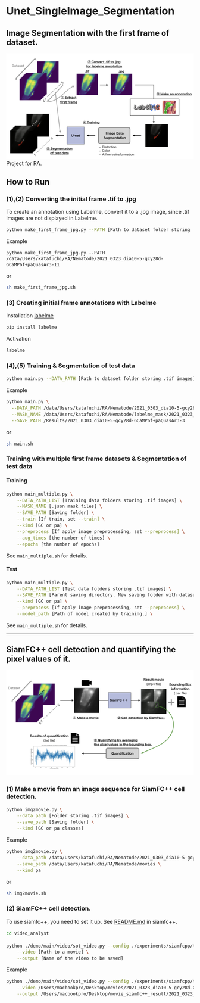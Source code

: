 # Unet_SingleImage_Segmentation

## Image Segmentation with the first frame of dataset.
<img src="imgs/Overview_1.jpeg">
Project for RA.

## How to Run 

### (1),(2) Converting the initial frame .tif to .jpg

To create an annotation using Labelme, convert it to a .jpg image, since .tif images are not displayed in Labelme. 

```bash
python make_first_frame_jpg.py --PATH [Path to dataset folder storing .tif images]
```
Example
```
python make_first_frame_jpg.py --PATH /data/Users/katafuchi/RA/Nematode/2021_0323_dia10-5-gcy28d-GCaMP6f+paQuasAr3-11
```
or 
```bash
sh make_first_frame_jpg.sh
```

### (3) Creating initial frame annotations with Labelme

Installation [labelme](https://github.com/wkentaro/labelme)
```bash
pip install labelme
```

Activation
```bash
labelme
```

### (4),(5) Training & Segmentation of test data

```bash
python main.py --DATA_PATH [Path to dataset folder storing .tif images] --MASK_NAME [.json mask files] --SAVE_PATH [Saving folder]
```

Example
```bash
python main.py \
  --DATA_PATH /data/Users/katafuchi/RA/Nematode/2021_0303_dia10-5-gcy28d-GCaMP6f+paQuasAr3-3 \
  --MASK_NAME /data/Users/katafuchi/RA/Nematode/labelme_mask/2021_0323_dia10-5-gcy28d-GCaMP6f+paQuasAr3-3_0000.json \
  --SAVE_PATH /Results/2021_0303_dia10-5-gcy28d-GCaMP6f+paQuasAr3-3
```
or 
```bash
sh main.sh
```


### Training with multiple first frame datasets & Segmentation of test data

#### Training
```bash
python main_multiple.py \
    --DATA_PATH_LIST [Training data folders storing .tif images] \
    --MASK_NAME [.json mask files] \
    --SAVE_PATH [Saving folder] \
    --train [If train, set --train] \
    --kind [GC or pa] \
    --preprocess [If apply image preprocessing, set --preprocess] \
    --aug_times [the number of times] \
    --epochs [the number of epochs]
```
See `main_multiple.sh` for details.

#### Test
```bash
python main_multiple.py \
    --DATA_PATH_LIST [Test data folders storing .tif images] \
    --SAVE_PATH [Parent saving directory. New saving folder with dataset name will be created in the saving folder.]  \
    --kind [GC or pa] \
    --preprocess [If apply image preprocessing, set --preprocess] \
    --model_path [Path of model created by training.] \
```
See `main_multiple.sh` for details.


---


## SiamFC++ cell detection and quantifying the pixel values of it.
<img src="imgs/Overview_2.jpeg">

### (1) Make a movie from an image sequence for SiamFC++ cell detection.
```bash
python img2movie.py \
	--data_path [Folder storing .tif images] \
	--save_path [Saving folder] \
	--kind [GC or pa classes]
```

Example

```bash
python img2movie.py \
	--data_path /data/Users/katafuchi/RA/Nematode/2021_0303_dia10-5-gcy28d-GCaMP6f+paQuasAr3-3 \
	--save_path /data/Users/katafuchi/RA/Nematode/movies \
	--kind pa
```
or 
```bash
sh img2movie.sh
```

### (2) SiamFC++ cell detection.

To use siamfc++, you need to set it up. See [README.md](siamfc++/README.md) in siamfc++.

```bash
cd video_analyst

python ./demo/main/video/sot_video.py --config ./experiments/siamfcpp/test/vot/siamfcpp_googlenet.yaml \
	--video [Path to a movie] \
	--output [Name of the video to be saved]
```
Example

```bash
python ./demo/main/video/sot_video.py --config ./experiments/siamfcpp/test/vot/siamfcpp_googlenet.yaml \
	--video /Users/macbookpro/Desktop/movies/2021_0323_dia10-5-gcy28d-GCaMP6f+paQuasAr3-18_pa.avi \
	--output /Users/macbookpro/Desktop/movie_siamfc++_result/2021_0323_dia10-5-gcy28d-GCaMP6f+paQuasAr3-18_pa.mp4
```
